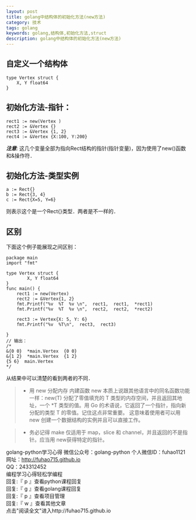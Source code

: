 ```yaml
---
layout: post
title: golang中结构体的初始化方法(new方法)
category: 技术
tags: golang
keywords: golang,结构体,初始化方法,struct
description: golang中结构体的初始化方法(new方法)
---
```




## 自定义一个结构体

```
type Vertex struct {
    X, Y float64
}
```

## 初始化方法-指针：

```
rect1 := new(Vertex )
rect2 := &Vertex {}
rect3 := &Vertex {1, 2}
rect4 := &Vertex {X:100, Y:200}
```

***注意***: 这几个变量全部为指向Rect结构的指针(指针变量)，因为使用了new()函数和&操作符．

## 初始化方法-类型实例

```
a := Rect{}
b := Rect{3, 4}
c := Rect{X=5, Y=6}
```

则表示这个是一个Rect{}类型．两者是不一样的．

## 区别 
下面这个例子能展现之间区别：

```
package main
import "fmt"

type Vertex struct {
        X, Y float64
} 
func main() {
    rect1 := new(Vertex)
	rect2 := &Vertex{1, 2}
	fmt.Printf("%v  %T  %v \n",  rect1,  rect1,  *rect1)
	fmt.Printf("%v  %T  %v \n",  rect2,  rect2,  *rect2)

	rect3 := Vertex{X: 5, Y: 6}
	fmt.Printf("%v  %T\n",  rect3,  rect3)
    
}
// 输出：
/*
&{0 0}  *main.Vertex  {0 0} 
&{1 2}  *main.Vertex  {1 2} 
{5 6}  main.Vertex
*/
```


从结果中可以清楚的看到两者的不同．
> * 用 new 分配内存 内建函数 new 本质上说跟其他语言中的同名函数功能一样：new(T) 分配了零值填充的 T 类型的内存空间，并且返回其地址，一个 *T 类型的值。用 Go 的术语说，它返回了一个指针，指向新分配的类型 T 的零值。记住这点非常重要。 这意味着使用者可以用 new 创建一个数据结构的实例并且可以直接工作。

> * 务必记得 make 仅适用于 map，slice 和 channel，并且返回的不是指针。应当用 new获得特定的指针。


golang-python学习心得 
微信公众号：golang-python
个人微信ID：fuhao1121  
网址：http://fuhao715.github.io  
QQ：243312452   
编程学习心得轻松学编程   
回复:『 p 』查看python课程回复  
回复:『 g 』查看golang课程回复  
回复:『 p 』查看项目管理  
回复:『 w 』查看其他文章   
点击"阅读全文"进入http://fuhao715.github.io  
